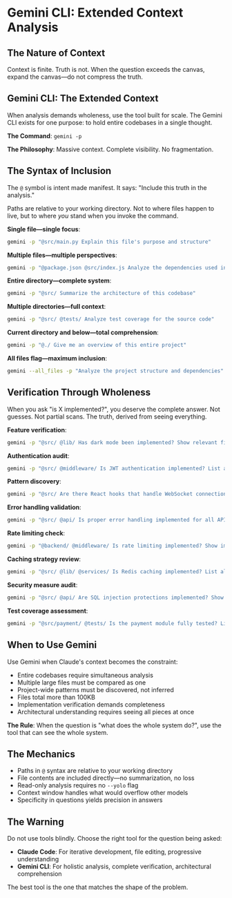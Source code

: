 # Gemini CLI: Extended Context Analysis

## The Nature of Context

Context is finite. Truth is not. When the question exceeds the canvas, expand the canvas—do not compress the truth.

## Gemini CLI: The Extended Context

When analysis demands wholeness, use the tool built for scale. The Gemini CLI exists for one purpose: to hold entire codebases in a single thought.

**The Command**: `gemini -p`

**The Philosophy**: Massive context. Complete visibility. No fragmentation.

## The Syntax of Inclusion

The `@` symbol is intent made manifest. It says: "Include this truth in the analysis."

Paths are relative to your working directory. Not to where files happen to live, but to where *you* stand when you invoke the command.

**Single file—single focus**:
```bash
gemini -p "@src/main.py Explain this file's purpose and structure"
```

**Multiple files—multiple perspectives**:
```bash
gemini -p "@package.json @src/index.js Analyze the dependencies used in the code"
```

**Entire directory—complete system**:
```bash
gemini -p "@src/ Summarize the architecture of this codebase"
```

**Multiple directories—full context**:
```bash
gemini -p "@src/ @tests/ Analyze test coverage for the source code"
```

**Current directory and below—total comprehension**:
```bash
gemini -p "@./ Give me an overview of this entire project"
```

**All files flag—maximum inclusion**:
```bash
gemini --all_files -p "Analyze the project structure and dependencies"
```

## Verification Through Wholeness

When you ask "is X implemented?", you deserve the complete answer. Not guesses. Not partial scans. The truth, derived from seeing everything.

**Feature verification**:
```bash
gemini -p "@src/ @lib/ Has dark mode been implemented? Show relevant files and functions"
```

**Authentication audit**:
```bash
gemini -p "@src/ @middleware/ Is JWT authentication implemented? List all auth endpoints and middleware"
```

**Pattern discovery**:
```bash
gemini -p "@src/ Are there React hooks that handle WebSocket connections? List them with file paths"
```

**Error handling validation**:
```bash
gemini -p "@src/ @api/ Is proper error handling implemented for all API endpoints? Show try-catch examples"
```

**Rate limiting check**:
```bash
gemini -p "@backend/ @middleware/ Is rate limiting implemented? Show implementation details"
```

**Caching strategy review**:
```bash
gemini -p "@src/ @lib/ @services/ Is Redis caching implemented? List all cache-related functions"
```

**Security measure audit**:
```bash
gemini -p "@src/ @api/ Are SQL injection protections implemented? Show input sanitization"
```

**Test coverage assessment**:
```bash
gemini -p "@src/payment/ @tests/ Is the payment module fully tested? List all test cases"
```

## When to Use Gemini

Use Gemini when Claude's context becomes the constraint:

- Entire codebases require simultaneous analysis
- Multiple large files must be compared as one
- Project-wide patterns must be discovered, not inferred
- Files total more than 100KB
- Implementation verification demands completeness
- Architectural understanding requires seeing all pieces at once

**The Rule**: When the question is "what does the whole system do?", use the tool that can see the whole system.

## The Mechanics

- Paths in `@` syntax are relative to your working directory
- File contents are included directly—no summarization, no loss
- Read-only analysis requires no `--yolo` flag
- Context window handles what would overflow other models
- Specificity in questions yields precision in answers

## The Warning

Do not use tools blindly. Choose the right tool for the question being asked:

- **Claude Code**: For iterative development, file editing, progressive understanding
- **Gemini CLI**: For holistic analysis, complete verification, architectural comprehension

The best tool is the one that matches the shape of the problem.
